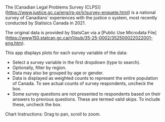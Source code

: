 
The [Canadian Legal Problems Survey (CLPS)]
(https://www.justice.gc.ca/eng/rp-pr/jr/survey-enquete.html)
is a national survey of Canadians' experiences with the justice o
system, most recently conducted by Statisics Canada in 2021.

The original data is provided by StatsCan via a
[Public Use Microdata File]
(https://www150.statcan.gc.ca/n1/pub/35-25-0002/352500022022001-eng.htm).

This app displays plots for each survey variable of the data:
 - Select a survey variable in the first dropdown (type to search).
 - Optionally, filter by region.
 - Data may also be grouped by age or gender.
 - Data is displayed as weighted counts to represent the entire
population of Canada. To see actual counts of survey respondents,
uncheck the box.
 - Some survey questions are not presented to respondents based on
their answers to previous questions. These are termed valid skips.
To include these, uncheck the box.


Chart Instructions:
Drag to pan, scroll to zoom.
